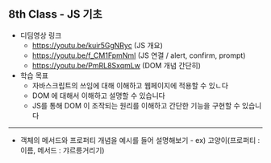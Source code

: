 ## 8th Class - JS 기초

* 디딤영상 링크
  * https://youtu.be/kuir5GgNRyc (JS 개요)
  * https://youtu.be/f_CM1FpmNmI (JS 연결 / alert, confirm, prompt)
  * https://youtu.be/PmRL8SxqmLw (DOM 개념 간단히)
* 학습 목표
  * 자바스크립트의 쓰임에 대해 이해하고 웹페이지에 적용할 수 있ㄴ다
  * DOM 에 대해서 이해하고 설명할 수 있습니다
  * JS를 통해 DOM 이 조작되는 원리를 이해하고 간단한 기능을 구현할 수 있습니다

<hr/>

* 객체의 메서드와 프로퍼티 개념을 예시를 들어 설명해보기 - ex) 고양이(프로퍼티 : 이름, 메서드 : 갸르릉거리기)